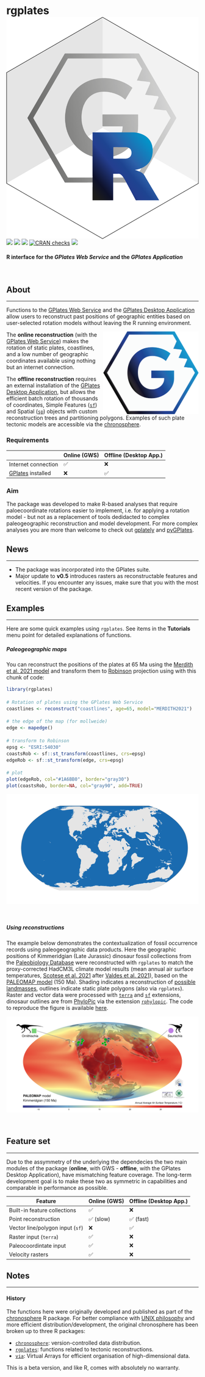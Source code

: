 
# rgplates <img src="man/figures/logo.png" align="right" />

[![](https://img.shields.io/badge/devel%20version-0.5.0-green.svg)](https://github.com/gplates/rgplates)
[![](https://www.r-pkg.org/badges/version/rgplates?color=blue)](https://cran.r-project.org/package=rgplates)
[![](http://cranlogs.r-pkg.org/badges/grand-total/rgplates?color=yellow)](https://cran.r-project.org/package=rgplates)
[![CRAN
checks](https://badges.cranchecks.info/summary/rgplates.svg)](https://cran.r-project.org/web/checks/check_results_rgplates.html)
[![](https://img.shields.io/badge/doi-10.5281/zenodo.8093990-blue.svg)](https://doi.org/10.5281/zenodo.8093990)

#### R interface for the *GPlates Web Service* and the *GPlates Application*

<br>

## About

------------------------------------------------------------------------

Functions to the [GPlates Web Service](https://gws.gplates.org/) and the
[GPlates Desktop Application](https://www.gplates.org/) allow users to
reconstruct past positions of geographic entities based on user-selected
rotation models without leaving the R running environment.

<a href="https://www.gplates.org/"><img src="https://github.com/gplates/rgplates/blob/devel/pkgdown/assets/New_GPlates_Logo.png?raw=true" width=250 align="right"></a>

The **online reconstruction** (with the [GPlates Web
Service](https://gws.gplates.org/)) makes the rotation of static plates,
coastlines, and a low number of geographic coordinates available using
nothing but an internet connection.

The **offline reconstruction** requires an external installation of the
[GPlates Desktop Application](https://www.gplates.org/), but allows the
efficient batch rotation of thousands of coordinates, Simple Features
([`sf`](https://cran.r-project.org/package=sf)) and Spatial
([`sp`](https://cran.r-project.org/package=sp)) objects with custom
reconstruction trees and partitioning polygons. Examples of such plate
tectonic models are accessible via the
[chronosphere](https://www.chronosphere.info/).

### Requirements

|  | **Online (GWS)** | **Offline (Desktop App.)** |
|----|----|----|
| Internet connection | ✅ | ❌ |
| [GPlates](https://gws.gplates.org/) installed | ❌ | ✅ |

### Aim

The package was developed to make R-based analyses that require
paloecoordinate rotations easier to implement, i.e. for applying a
rotation model - but not as a replacement of tools dedidacted to complex
paleogeographic reconstruction and model development. For more complex
analyses you are more than welcome to check out
[gplately](https://gplates.github.io/gplately/) and
[pyGPlates](https://www.gplates.org/docs/pygplates/).

## News

------------------------------------------------------------------------

- The package was incorporated into the GPlates suite.
- Major update to **v0.5** introduces rasters as reconstructable
  features and velocities. If you encounter any issues, make sure that
  you with the most recent version of the package.

## Examples

------------------------------------------------------------------------

Here are some quick examples using `rgplates`. See items in the
**Tutorials** menu point for detailed explanations of functions.

##### *Paleogeographic maps*

You can reconstruct the positions of the plates at 65 Ma using the
[Merdith et al. 2021
model](https://www.sciencedirect.com/science/article/pii/S0012825220305237)
and transform them to [Robinson](https://epsg.io/54030) projection using
with this chunk of code:

``` r
library(rgplates)

# Rotation of plates using the GPlates Web Service
coastlines <- reconstruct("coastlines", age=65, model="MERDITH2021")

# the edge of the map (for mollweide)
edge <- mapedge()

# transform to Robinson 
epsg <- "ESRI:54030"
coastsRob <- sf::st_transform(coastlines, crs=epsg)
edgeRob <- sf::st_transform(edge, crs=epsg)

# plot
plot(edgeRob, col="#1A6BB0", border="gray30")
plot(coastsRob, border=NA, col="gray90", add=TRUE)
```

![](man/figures/rgplates_example.png)

<br>

##### *Using reconstructions*

The example below demonstrates the contextualization of fossil
occurrence records using paleogeographic data products. Here the
geographic positions of Kimmeridgian (Late Jurassic) dinosaur fossil
collections from the [Paleobiology Database](https://paleobiodb.org/#/)
were reconstructed with `rgplates` to match the proxy-corrected HadCM3L
climate model results (mean annual air surface temperatures, [Scotese et
al. 2021](https://doi.org/10.1016/j.earscirev.2021.103503) after [Valdes
et al. 2021](https://doi.org/10.5194/cp-17-1483-2021)), based on the
[PALEOMAP
model](https://www.earthbyte.org/paleomap-paleoatlas-for-gplates/) (150
Ma). Shading indicates a reconstruction of [possible
landmasses](https://doi.org/10.1016/j.earscirev.2020.103463), outlines
indicate static plate polygons (also via `rgplates`). Raster and vector
data were processed with
[`terra`](https://doi.org/10.32614/CRAN.package.terra) and
[`sf`](https://doi.org/10.32614/CRAN.package.sf) extensions, dinosaur
outlines are from [PhyloPic](https://www.phylopic.org/) via the
extension
[`rphylopic`](https://doi.org/10.32614/CRAN.package.rphylopic). The code
to reproduce the figure is available
[here](https://github.com/GPlates/rgplates/raw/devel/pkgdown/assets/kimmeridgian_dinosaurs/code/rgplates_kimmerdigian_dinosaurs.R).

![](https://github.com/GPlates/rgplates/raw/devel/pkgdown/assets/kimmeridgian_dinosaurs/export/temperature.png)

<br>

## Feature set

------------------------------------------------------------------------

Due to the assymmetry of the underlying the dependecies the two main
modules of the package (**online**, with GWS - **offline**, with the
GPlates Desktop Application), have mismatching feature coverage. The
long-term development goal is to make these two as symmetric in
capabilities and comparable in performance as possible.

| Feature | **Online (GWS)** | **Offline (Desktop App.)** |
|----|----|----|
| Built-in feature collections | ✅ | ❌ |
| Point reconstruction | ✅ (slow) | ✅ (fast) |
| Vector line/polygon input (`sf`) | ❌ | ✅ |
| Raster input (`terra`) | ✅ | ❌ |
| Paleocoordintate input | ✅ | ❌ |
| Velocity rasters | ✅ | ❌ |

## Notes

------------------------------------------------------------------------

#### History

The functions here were originally developed and published as part of
the [chronosphere](https://chronosphere.info/r_client/) R package. For
better compliance with [UNIX
philosophy](https://en.wikipedia.org/wiki/Unix_philosophy) and more
efficient distribution/development, the original chronosphere has been
broken up to three R packages:

- [`chronosphere`](https://chronosphere.info/r_client/):
  version-controlled data distribution.
- [`rgplates`](https://gplates.github.io/rgplates/): functions related
  to tectonic reconstructions.
- [`via`](https://adamkocsis.github.io/via/): Virtual Arrays for
  efficient organisation of high-dimensional data.

This is a beta version, and like R, comes with absolutely no warranty.
